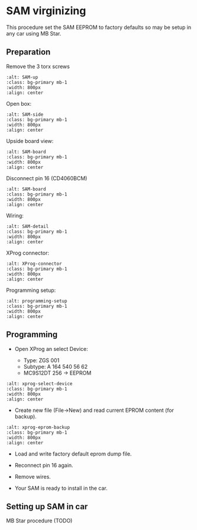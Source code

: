 # SAM virginizing

This procedure set the SAM EEPROM to factory defaults so may be setup in any car using MB Star.

## Preparation

Remove the 3 torx screws

```{image} ./images/SAM-outer.png
:alt: SAM-up
:class: bg-primary mb-1
:width: 800px
:align: center
```

Open box:

```{image} ./images/SAM-side.jpg
:alt: SAM-side
:class: bg-primary mb-1
:width: 800px
:align: center
```

Upside board view:

```{image} ./images/SAM-board.png
:alt: SAM-board
:class: bg-primary mb-1
:width: 800px
:align: center
```

Disconnect pin 16 (CD4060BCM)

```{image} ./images/SAM-CD4060BCM.png
:alt: SAM-board
:class: bg-primary mb-1
:width: 800px
:align: center
```

Wiring:

```{image} ./images/SAM-detail.png
:alt: SAM-detail
:class: bg-primary mb-1
:width: 800px
:align: center
```

XProg connector:

```{image} ./images/XProg-connector.jpg
:alt: XProg-connector
:class: bg-primary mb-1
:width: 800px
:align: center
```

Programming setup:

```{image} ./images/SAM-programming-setup.png
:alt: programming-setup
:class: bg-primary mb-1
:width: 800px
:align: center
```


## Programming

- Open XProg an select Device:

  - Type: ZGS 001
  - Subtype: A 164 540 56 62
  - MC9S12DT 256 -> EEPROM 

```{image} ./images/XProg-select-device.png
:alt: xprog-select-device
:class: bg-primary mb-1
:width: 800px
:align: center
```

- Create new file (File->New) and read current EPROM content (for backup).


```{image} ./images/Xprog-eprom-backup.png
:alt: xprog-eprom-backup
:class: bg-primary mb-1
:width: 800px
:align: center
```

- Load and write factory default eprom dump file.

- Reconnect pin 16 again.

- Remove wires.

- Your SAM is ready to install in the car.

## Setting up SAM in car 

MB Star procedure (TODO)